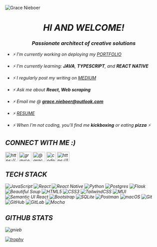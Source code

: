![Grace Nieboer](https://github.com/gnieb/gnieb/assets/116698551/c4deb66c-f034-4aa2-aebe-9c6f9c967485)


<h1 align="center"><em>HI AND WELCOME!<em></h1>
<h3 align="center">Passionate architect of creative solutions</h3>

- ⚡ I’m currently working on deploying my [PORTFOLIO](https://github.com/gnieb/grace-nieboer-portfolio)

- ⚡ I’m currently learning: **JAVA**, **TYPESCRIPT**, and **REACT NATIVE**

- ⚡ I regularly post my writing on [MEDIUM](https://medium.com/@grace.nieboer)

- ⚡ Ask me about **React, Web scraping**

- ⚡ Email me @ **grace.nieboer@outlook.com**

- ⚡ [RESUME](https://docs.google.com/document/d/11j7BKzqYw5y554miHNBvvi2kuwA7iyPftVtoJ9Hyh7o/edit?usp=sharing)

- ⚡ When I'm not coding, you'll find me **kickboxing** or eating **pizza** ⚡

## CONNECT WITH ME :)
<p align="left">
<a href="https://linkedin.com/in/https://www.linkedin.com/in/gracenieboer/" target="blank"><img align="center" src="https://raw.githubusercontent.com/rahuldkjain/github-profile-readme-generator/master/src/images/icons/Social/linked-in-alt.svg" alt="https://www.linkedin.com/in/gracenieboer/" height="30" width="40" /></a>
<a href="https://instagram.com/grayce.elisabeth_" target="blank"><img align="center" src="https://raw.githubusercontent.com/rahuldkjain/github-profile-readme-generator/master/src/images/icons/Social/instagram.svg" alt="grayce.elisabeth_" height="30" width="40" /></a>
<a href="https://medium.com/@grace.nieboer" target="blank"><img align="center" src="https://raw.githubusercontent.com/rahuldkjain/github-profile-readme-generator/master/src/images/icons/Social/medium.svg" alt="@grace.nieboer" height="30" width="40" /></a>
<a href="https://www.codewars.com/users/gnieb" target="blank"><img align="center" src="https://www.codewars.com/packs/assets/logo.61192cf7.svg" alt="code_wars" height="30" width="30" /></a>
 <a href="https://www.leetcode.com/https://leetcode.com/gnieb/" target="blank"><img align="center" src="https://raw.githubusercontent.com/rahuldkjain/github-profile-readme-generator/master/src/images/icons/Social/leet-code.svg" alt="https://leetcode.com/gnieb/" height="30" width="40" /></a>
                                                                                                                              
</p>

## TECH STACK
 
 ![JavaScript](https://img.shields.io/badge/javascript-%23323330.svg?style=for-the-badge&logo=javascript&logoColor=%23F7DF1E) ![React](https://img.shields.io/badge/react-%2320232a.svg?style=for-the-badge&logo=react&logoColor=%2361DAFB) ![React Native](https://img.shields.io/badge/react_native-%2320232a.svg?style=for-the-badge&logo=react&logoColor=%2361DAFB) ![Python](https://img.shields.io/badge/python-3670A0?style=for-the-badge&logo=python&logoColor=ffdd54) ![Postgres](https://img.shields.io/badge/postgres-%23316192.svg?style=for-the-badge&logo=postgresql&logoColor=white) ![Flask](https://img.shields.io/badge/flask-%23000.svg?style=for-the-badge&logo=flask&logoColor=white) ![Beautiful Soup](https://img.shields.io/badge/beautiful_soup-%23121011.svg?style=for-the-badge&logo=data:python/svg?&color=ff69b4) ![HTML5](https://img.shields.io/badge/html5-%23E34F26.svg?style=for-the-badge&logo=html5&logoColor=white) ![CSS3](https://img.shields.io/badge/css3-%231572B6.svg?style=for-the-badge&logo=css3&logoColor=white) ![TailwindCSS](https://img.shields.io/badge/tailwindcss-%2338B2AC.svg?style=for-the-badge&logo=tailwind-css&logoColor=white) ![MUI](https://img.shields.io/badge/MUI-%230081CB.svg?style=for-the-badge&logo=mui&logoColor=white) ![Semantic UI React](https://img.shields.io/badge/Semantic%20UI%20React-%2335BDB2.svg?style=for-the-badge&logo=SemanticUIReact&logoColor=white) ![Bootstrap](https://img.shields.io/badge/bootstrap-%23563D7C.svg?style=for-the-badge&logo=bootstrap&logoColor=white) ![SQLite](https://img.shields.io/badge/sqlite-%2307405e.svg?style=for-the-badge&logo=sqlite&logoColor=white) ![Postman](https://img.shields.io/badge/Postman-FF6C37?style=for-the-badge&logo=postman&logoColor=white) ![macOS](https://img.shields.io/badge/mac%20os-000000?style=for-the-badge&logo=macos&logoColor=F0F0F0) ![Git](https://img.shields.io/badge/git-%23F05033.svg?style=for-the-badge&logo=git&logoColor=white) ![GitHub](https://img.shields.io/badge/github-%23121011.svg?style=for-the-badge&logo=github&logoColor=white) ![GitLab](https://img.shields.io/badge/gitlab-%23181717.svg?style=for-the-badge&logo=gitlab&logoColor=white) ![Mocha](https://img.shields.io/badge/-mocha-%238D6748?style=for-the-badge&logo=mocha&logoColor=white)

  ## GITHUB STATS
  <p><img align="center" src="https://github-readme-streak-stats.herokuapp.com/?user=gnieb&" alt="gnieb" /></p>


  [![trophy](https://github-profile-trophy.vercel.app/?username=gnieb&theme=discord&title=Repositories,Commits,Stars,Followers)](https://github.com/ryo-ma/github-profile-trophy)
  


